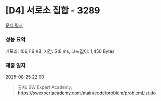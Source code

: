 # [D4] 서로소 집합 - 3289 

[문제 링크](https://swexpertacademy.com/main/code/problem/problemDetail.do?contestProbId=AWBJKA6qr2oDFAWr) 

### 성능 요약

메모리: 106,116 KB, 시간: 516 ms, 코드길이: 1,450 Bytes

### 제출 일자

2025-08-25 22:00



> 출처: SW Expert Academy, https://swexpertacademy.com/main/code/problem/problemList.do